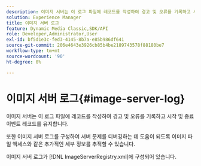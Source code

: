```yaml
---
description: 이미지 서버는 이 로그 파일에 레코드를 작성하여 경고 및 오류를 기록하고 시작 및 종료 이벤트 레코드를 유지합니다.
solution: Experience Manager
title: 이미지 서버 로그
feature: Dynamic Media Classic,SDK/API
role: Developer,Administrator,User
exl-id: bf5d1e3c-fed3-4145-8b7a-e85b986df641
source-git-commit: 206e4643e3926cb85b4be2189743578f88180be7
workflow-type: tm+mt
source-wordcount: '90'
ht-degree: 0%

---
```


# 이미지 서버 로그{#image-server-log}

이미지 서버는 이 로그 파일에 레코드를 작성하여 경고 및 오류를 기록하고 시작 및 종료 이벤트 레코드를 유지합니다.

또한 이미지 서버 로그를 구성하여 서버 문제를 디버깅하는 데 도움이 되도록 이미지 파일 액세스와 같은 추가적인 세부 정보를 추적할 수 있습니다.

이미지 서버 로그가 [!DNL ImageServerRegistry.xml]에 구성되어 있습니다.
